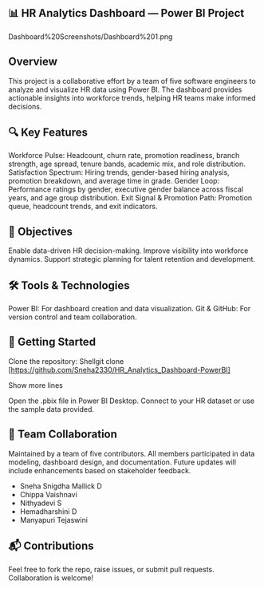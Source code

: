 
## 📊 HR Analytics Dashboard — Power BI Project

Dashboard%20Screenshots/Dashboard%201.png


## Overview

This project is a collaborative effort by a team of five software engineers to analyze and visualize HR data using Power BI. The dashboard provides actionable insights into workforce trends, helping HR teams make informed decisions.

## 🔍 Key Features

Workforce Pulse: Headcount, churn rate, promotion readiness, branch strength, age spread, tenure bands, academic mix, and role distribution.
Satisfaction Spectrum: Hiring trends, gender-based hiring analysis, promotion breakdown, and average time in grade.
Gender Loop: Performance ratings by gender, executive gender balance across fiscal years, and age group distribution.
Exit Signal & Promotion Path: Promotion queue, headcount trends, and exit indicators.

## 🎯 Objectives

Enable data-driven HR decision-making.
Improve visibility into workforce dynamics.
Support strategic planning for talent retention and development.

## 🛠️ Tools & Technologies

Power BI: For dashboard creation and data visualization.
Git & GitHub: For version control and team collaboration.

## 🚀 Getting Started

Clone the repository:
Shellgit clone  [https://github.com/Sneha2330/HR_Analytics_Dashboard-PowerBI]

Show more lines

Open the .pbix file in Power BI Desktop.
Connect to your HR dataset or use the sample data provided.

## 👥 Team Collaboration

Maintained by a team of five contributors. All members participated in data modeling, dashboard design, and documentation. Future updates will include enhancements based on stakeholder feedback.


- Sneha Snigdha Mallick D
- Chippa Vaishnavi
- Nithyadevi S
- Hemadharshini D
- Manyapuri Tejaswini


## 📬 Contributions

Feel free to fork the repo, raise issues, or submit pull requests. Collaboration is welcome!
